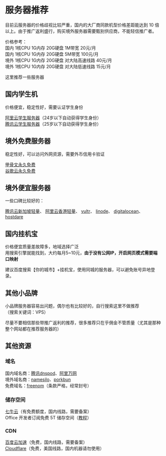 # 服务器推荐

目前云服务器的价格歧视比较严重，国内的大厂商同款机型价格差距能达到 10 倍以上。由于推广返利盛行，购买境外服务器需要甄别供应商，不能轻信推广者。

价格参考：  
国内 1核CPU 1G内存 20G硬盘 1M带宽 20元/月  
国内 1核CPU 1G内存 20G硬盘 5M带宽 100元/月  
境外 1核CPU 1G内存 20G硬盘 对大陆高速线路 40元/月  
境外 1核CPU 1G内存 20G硬盘 对大陆低速线路 15元/月  

这里推荐一些服务器

## 国内学生机

价格便宜，稳定性好，需要认证学生身份

[阿里云学生服务器](https://promotion.aliyun.com/ntms/act/campus2018.html)（24岁以下自动获得学生身份）  
[腾讯云学生服务器](https://cloud.tencent.com/act/campus)（25岁以下自动获得学生身份）

## 境外免费服务器

稳定性好，可以访问外网资源，需要外币信用卡验证

[甲骨文永久免费](https://www.oracle.com/cloud/free/)  
[谷歌云永久免费](https://console.cloud.google.com/freetrial)

## 境外便宜服务器

一些口碑比较好的：

[腾讯云新加坡轻量](https://buy.cloud.tencent.com/lighthouse)、
[阿里云香港轻量](https://common-buy.aliyun.com/?commodityCode=swas&regionId=cn-hongkong#/buy)、
[vultr](https://vultr.com/)、
[linode](https://www.linode.com)、
[digitalocean](https://www.digitalocean.com/)、
[hostdare](https://www.hostdare.com/)

## 国内挂机宝

价格便宜质量差故障多，地域选择广泛  
用搜索引擎就能找到，大约每月5~10元，**由于没有公网IP，开启网页模式需要端口映射**

建议百度搜索【你的城市】+挂机宝，使用同城的服务器，可以避免账号异地登录。

## 其他小品牌

小品牌服务器容易出问题，偶尔也有比较好的，自行搜索这里不做推荐  
（搜索关键词：VPS）

尽量不要相信那些带推广返利的推荐，很多推荐只在乎佣金不管质量（尤其是那种整个网站都在推荐服务器的）

## 其他资源

### 域名

国内域名商：[腾讯dnspod](https://dnspod.cloud.tencent.com/)、[阿里万网](https://wanwang.aliyun.com/domain/)  
境外域名商：[namesilo](https://namesilo.com/)、[porkbun](https://porkbun.com/)  
免费域名：[freenom](https://www.freenom.com)（条款严格，经常封号）

### 储存空间

[七牛云](https://www.qiniu.com/)（有免费额度，国内线路，需要备案）  
Office 开发者订阅免费 5T 储存空间（[教程](https://zhuanlan.zhihu.com/p/105438817)）

### CDN

[百度云加速](https://su.baidu.com/)（免费，国内线路，需要备案）  
[Cloudflare](https://cloudflare.com)（免费，美国线路，国内机器请勿使用）
